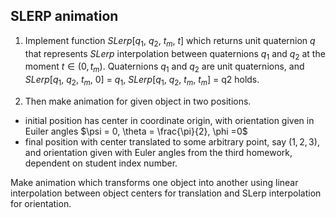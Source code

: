 ## SLERP animation

1. Implement function *SLerp*[$q_1$, $q_2$, $t_m$, $t$] which returns unit quaternion $q$ that represents *SLerp* interpolation between quaternions $q_1$ and $q_2$ at the moment $t \in (0, t_m)$.
Quaternions $q_1$ and $q_2$ are unit quaternions, and *SLerp*[$q_1$, $q_2$, $t_m$, $0$] = $q_1$, *SLerp*[$q_1$, $q_2$, $t_m$, $t_m$] = q2 holds.

2. Then make animation for given object in two positions.
  - initial position has center in coordinate origin, with orientation given in Euiler angles $\psi = 0, \theta = \frac{\pi}{2}, \phi =0$
  - final position with center translated to some arbitrary point, say $(1, 2, 3)$, and orientation given with Euler angles from the third homework, dependent on student index number.

Make animation which transforms one object into another using linear interpolation between object centers for translation and SLerp interpolation for orientation.
